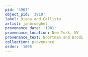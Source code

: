 ```yaml
---
pid: '4967'
object_pid: '3810'
label: Diana and Callisto
artist: janbrueghel
provenance_date: '1981'
provenance_location: New York, NY
provenance_text: Noortman and Brodi
collection: provenance
order: '1695'
---
```

